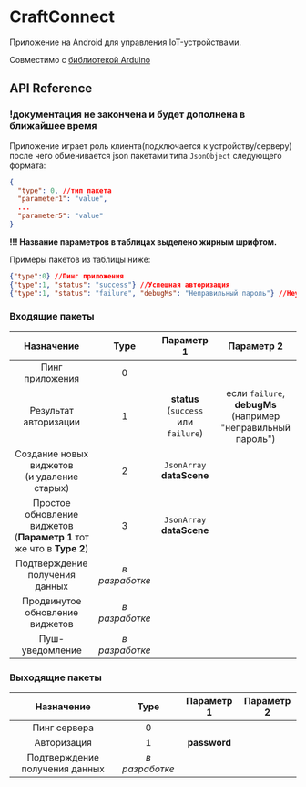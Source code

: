 # CraftConnect

Приложение на Android для управления IoT-устройствами.

Совместимо с [библиотекой Arduino](https://github.com/addowneer01/CraftConnect-libary-for-Arduino-ESP8266)
## API Reference
### __!документация не закончена и будет дополнена в ближайшее время__
Приложение играет роль клиента(подключается к устройству/серверу) после чего обменивается json пакетами типа `JsonObject` следующего формата:
```json
{
  "type": 0, //тип пакета 
  "parameter1": "value", 
  ...
  "parameter5": "value"
}
```
__!!! Название параметров в таблицах выделено жирным шрифтом.__

Примеры пакетов из таблицы ниже:
```json
{"type":0} //Пинг приложения
{"type":1, "status": "success"} //Успешная авторизация
{"type":1, "status": "failure", "debugMs": "Неправильный пароль"} //Неуспешная авторизация с выводом причины на экран 
```

### Входящие пакеты
|Назначение| Type | Параметр 1 | Параметр 2 |
|:----------:|:---:|:---:|:---:|
|Пинг приложения|0| | |
|Результат авторизации|1| __status__ (`success` или `failure`) | если `failure`, __debugMs__<br>(например "неправильный пароль") |
|Создание новых виджетов<br>(и удаление старых)| 2 |`JsonArray` __dataScene__| |
|Простое обновление виджетов<br>(__Параметр 1__ тот же что в __Type 2__) | 3 | `JsonArray` __dataScene__ | |
| Подтверждение получения данных |  _в разработке_ |  |  |
| Продвинутое обновление виджетов| _в разработке_ |  |  |
| Пуш-уведомление|_в разработке_ |  |  |

### Выходящие пакеты
|Назначение| Type | Параметр 1 | Параметр 2 |
|:----------:|:---:|:---:|:---:|
|Пинг сервера|0| | |
|Авторизация|1| __password__ |  |
| Подтверждение получения данных |  _в разработке_ |  |  |
